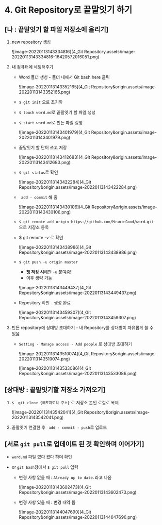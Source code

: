 # 4. Git Repository로 끝말잇기 하기



## [나 : 끝말잇기 할 파일 저장소에 올리기]   

1. new repository 생성  

   ![image-20220113143334816](4_Git Repository.assets/image-20220113143334816-16420572016051.png)
   
   



2. 내 컴퓨터에 세팅해주기

   - Word 폴더 생성 - 폴더 내에서 Git bash here 클릭

     ![image-20220113143352165](4_Git Repository&origin.assets/image-20220113143352165.png)

     

     

   - `$ git init` 으로 초기화

   - `$ touch word.md`로 끝말잇기 할 파일 생성

   - `$ start word.md`로 만든 파일 실행

     ![image-20220113143401979](4_Git Repository&origin.assets/image-20220113143401979.png)

     

     

   - 끝말잇기 할 단어 쓰고 저장

     ![image-20220113143412683](4_Git Repository&origin.assets/image-20220113143412683.png)

     

     

   - `$ git status`로 확인

     ![image-20220113143422284](4_Git Repository&origin.assets/image-20220113143422284.png)

     

     

   - ` add - commit` 해 줌

     ![image-20220113143430106](4_Git Repository&origin.assets/image-20220113143430106.png)

     

     

   - `$ git remote add origin https://github.com/MeaninGood/word.git` 으로 저장소 등록
   
   - $ git remote -v`로 확인
   
     ![image-20220113143438986](4_Git Repository&origin.assets/image-20220113143438986.png)
   
     
   
     
   
   - `$ git push -u origin master` 
   
     - **첫 저장 시**에만 `-u` 붙여줌!!
     - 이후 생략 가능
   
     ![image-20220113143449437](4_Git Repository&origin.assets/image-20220113143449437.png)
   
     
   
     
   
   - Repository 확인 - 생성 완료
   
     ![image-20220113143459307](4_Git Repository&origin.assets/image-20220113143459307.png)
   
     
     
     



3. 만든 repository에 상대방 초대하기 - 내 Repository를 상대방이 자유롭게 쓸 수 있음

   - `Setting - Manage access - Add people` 로 상대방 초대하기

     ![image-20220113143510074](4_Git Repository&origin.assets/image-20220113143510074.png)

     

     
     
     ![image-20220113143533086](4_Git Repository&origin.assets/image-20220113143533086.png)
     
     





## [상대방 : 끝말잇기할 저장소 가져오기]

1. `$  git clone {레포지토리 주소}` 로 저장소 본인 로컬로 복제

   ![image-20220113143542041](4_Git Repository&origin.assets/image-20220113143542041.png)
   
   



2. 끝말잇기 연결한 후 ` add - commit - push`로 업로드

   



## [서로 `git pull`로 업데이트 된 것 확인하며 이어가기]

- `word.md` 파일 껐다 켰다 하며 확인

- or `git bash`창에서 `$ git pull` 입력

  - 변경 사항 없을 때 : `Already up to date.`라고 나옴

    ![image-20220113143602473](4_Git Repository&origin.assets/image-20220113143602473.png)

    
  
  - 변경 사항 있을 때 : 변경 내역 뜸
  
    ![image-20220113144047690](4_Git Repository&origin.assets/image-20220113144047690.png)
    
    
    
    
